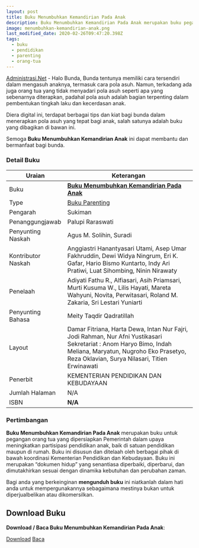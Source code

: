 ```yaml
---
layout: post
title: Buku Menumbuhkan Kemandirian Pada Anak
description: Buku Menumbuhkan Kemandirian Pada Anak merupakan buku pegangan orang tua yang dipersiapkan Pemerintah dalam upaya meningkatkan partisipasi pendidikan anak, baik di satuan pendidikan maupun di rumah.
image: menumbuhkan-kemandirian-anak.png
last_modified_date: 2020-02-26T09:47:20.398Z
tags:
  - buku
  - pendidikan
  - parenting
  - orang-tua
---
```


[Administrasi.Net](https://administrasi.net "Administrasi.Net") - Halo Bunda, Bunda tentunya memiliki cara tersendiri dalam mengasuh anaknya, termasuk cara pola asuh. Namun, terkadang ada juga orang tua yang tidak menyadari pola asuh seperti apa yang sebenarnya diterapkan, padahal pola asuh adalah bagian terpenting dalam pembentukan tingkah laku dan kecerdasan anak.

Diera digital ini, terdapat berbagai tips dan kiat bagi bunda dalam menerapkan pola asuh yang tepat bagi anak, salah satunya adalah buku yang dibagikan di bawan ini.

Semoga **Buku Menumbuhkan Kemandirian Anak** ini dapat membantu dan bermanfaat bagi bunda.

### Detail Buku

|Uraian|Keterangan|
| --- | --- |
|Buku|<a href="/bse/buku-kemandirian-anak" title="Buku Menumbuhkan Kemandirian Pada Anak"><strong>Buku Menumbuhkan Kemandirian Pada Anak</strong></a>|
|Type|<a href="/bse/parenting" title="Buku Parenting" target="_blank">Buku Parenting</a>|
|Pengarah|Sukiman|
|Penanggungjawab|Palupi Raraswati|
|Penyunting Naskah|Agus M. Solihin, Suradi|
|Kontributor Naskah|Anggiastri Hanantyasari Utami, Asep Umar Fakhruddin, Dewi Widya Ningrum, Eri K. Gafar, Hario Bismo Kuntarto, Indy Ari Pratiwi, Luat Sihombing, Ninin Nirawaty|
|Penelaah|Adiyati Fathu R., Alfiasari, Asih Priamsari, Murti Kusuma W., Lilis Hayati, Mareta Wahyuni, Novita, Perwitasari, Roland M. Zakaria, Sri Lestari Yuniarti|
|Penyunting Bahasa|Meity Taqdir Qadratillah|
|Layout|Damar Fitriana, Harta Dewa, Intan Nur Fajri, Jodi Rahman, Nur Afni Yustikasari Sekretariat : Anom Haryo Bimo, Indah Meliana, Maryatun, Nugroho Eko Prasetyo, Reza Oklavian, Surya Nilasari, Titien Erwinawati
|Penerbit|KEMENTERIAN PENDIDIKAN DAN KEBUDAYAAN|
|Jumlah Halaman|N/A|
|ISBN|<strong>N/A</strong>|

### Pertimbangan
**Buku Menumbuhkan Kemandirian Pada Anak** merupakan buku untuk pegangan orang tua yang dipersiapkan Pemerintah dalam upaya meningkatkan partisipasi pendidikan anak, baik di satuan pendidikan maupun di rumah. Buku ini disusun dan ditelaah oleh berbagai pihak di bawah koordinasi Kementerian Pendidikan dan Kebudayaan. Buku ini merupakan “dokumen hidup” yang senantiasa diperbaiki, diperbarui, dan dimutakhirkan sesuai dengan dinamika kebutuhan dan perubahan zaman.

Bagi anda yang berkeinginan <b>mengunduh buku</b> ini niatkanlah dalam hati anda untuk mempergunakannya sebagaimana mestinya bukan untuk diperjualbelikan atau dikomersilkan.
  
## Download Buku
**Download / Baca Buku Menumbuhkan Kemandirian Pada Anak**:
<p class="center"><a class="button download" href="https://docs.google.com/uc?export=download&id=1utlFY-Ao7Bt1nM-V9v1QSkEqQSy3AHjx" rel="nofollow" target="_blank" title="Download Buku Menumbuhkan Kemandirian Pada Anak">Download</a>
<a class="button demo open-dialog" href="https://drive.google.com/file/d/1utlFY-Ao7Bt1nM-V9v1QSkEqQSy3AHjx/preview" rel="nofollow" target="_blank" title="Baca Buku Menumbuhkan Kemandirian Pada Anak">Baca</a></p>
